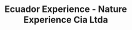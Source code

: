 ---
title: "Ecuador Experience - Nature Experience Cia Ltda"
url: /quito/ecuador-experience-nature-experience-cia-ltda/
shop: agencia de viajes
---